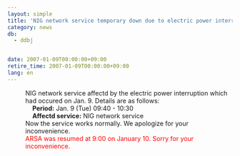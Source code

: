 ```yaml
---
layout: simple
title: 'NIG network service temporary down due to electric power interruption'
category: news
db:
  - ddbj


date: 2007-01-09T00:00:00+09:00
retire_time: 2007-01-09T00:00:00+09:00
lang: en
---
```


<html>
<dd>NIG network service affectd by the electric power interruption which had occured on Jan. 9. Details are as follows:
<dd>    <b>Period:</b> Jan. 9 (Tue) 09:40 - 10:30
<dd>    <b>Affectd service:</b> NIG network service
<dd>Now the service works normally. We apologize for your inconvenience.
<dd>
    <font color="#ff0000">ARSA was resumed at 9:00 on January 10. Sorry for your inconvenience.</font>
</dd>
</dd>
</dd>
</dd>
</dd>
</html>
